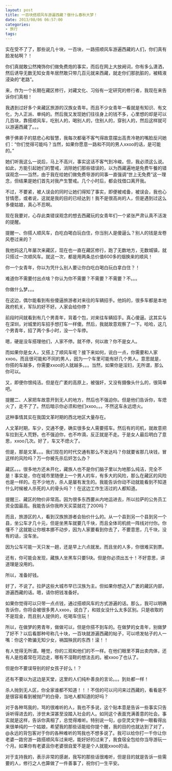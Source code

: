 ```yaml
---
layout: post
title: 一百块搭顺风车游遍西藏？做什么春秋大梦！
date: 2013/08/06 06:57:00
categories: 
- 旅行
tags: 
---
```


实在受不了了，那些说几十块，一百块，一路搭顺风车游遍西藏的人们，你们真有脸发帖啊？！

你们真就敢公然掩饰你们做免费炮的事实，而后在网上大放阙词，你有多么潇洒，然后诱导无数无知女青年居然敢只带几百元就来西藏，就走你们那肮脏的，被精液浸染的“老路”。

来，作为一个长期在藏区修行，对藏文化、习俗有一定研究的修行者，我现在来告诉你们真相！

我遇到过好多个来藏区旅游的汉族女青年。而且不少女青年一看就是有知识、有文化，为人正派、单纯的。然后我又发现她们往往身上的钱不多，心里想的却是可以几百块，靠搭顺风车，吃别人的，喝别人的，住别人的，穿别人的，然后这样就可以游遍西藏了。。。

佛于佛弟子的慈悲心和智慧，我每次都毫不客气得故意摆出高贵冷艳的嘴脸反问她们：“你们觉得可能吗？当然，如果你愿意一路和不同的男人xxoo的话，是可能的。”

她们听我这么一说后，马上不高兴，事实这话不客气到冷峻。但，我必须这么说。如此，方能引起她们的警戒，消除她们那些错误的，以为西藏遍地是免费午餐的错误观念——当然，由于我在给她们做免费导游的同事一直强调“世上无免费”这一理念，但结果是她们首先对我产生警戒。几个小时后，都会找借口离开我。

不过，不要紧，被人误会的同时让她们得知了事实，即便被戒备，被误会，我也心甘情愿，或者说，这就是我的目的已经达到！我不是很高尚的人，但是遇到过这么多傻姑娘，真心不忍啊。

现在我要对，心存此类错误观念的想去西藏玩的女青年们一个紧张严肃认真不活泼的提醒。

提醒一、你搭人顺风车，白吃白喝白玩白住，你当别人是傻逼么？别人的钱是龙卷风卷过来的？

我他妈这几年屡次来藏区，现在也一直在藏区修行，跑了无数地方，无数城镇，就只搭过一次顺风车。就这一次，都是用两条总价值600多的烟换来的顺风！

你一个女青年，你以为凭什么别人要让你白吃白喝白玩白拿白住？！

难道你不需要付出点啥？你认为你不需要？不需要？不需要？不。。。

你做什么梦。。。

在这边，偶尔能看到有些傻逼旅游者对来往的车辆招手。他妈的，很多车都是本地政府机关，军队的好不好。人家会给你停？

前段时间就看到有几个男青年，背着个包，对来往车辆招手。真心傻逼。这其实与在深圳，对城里的车招手想打车一样傻。然后，我就故意观察了一下。哈哈，这几个男青年，招了两个多小时，没一个车停。

嗯，硬是没车搭理他们，人家不停。就不停，何以故？你不是女人。

而如果你是女人，又搭上了顺风车呢？接下来如何，说白一点，你需要和人家xxoo。而且很可能和不同的男人，因为一个车里可能有好几个男人。意思就是，你搭的车越多，你需要xxoo的人就越多。。。当然，如果你是淫妇，无所谓，那么你可以。

又，即便你恨纯洁。但是在广袤的高原上，被强奸，又没有摄像头什么的，很简单吧。

提醒二、人家把车故意开到无人的地方，然后也不强迫你。但是他们告诉你，车熄火了，走不了了。然后暗示你必须和他们xxoo。。。不然这车永远熄火。

这种事情其实在我国文革时期的西北地区大量存在。

人文革时期，车少，交通不便，确实很多女人需要搭车。然后有的司机，就故意把车拉到无人荒野。也不强迫你，也不咋滴，反正就是不走。于是女人最后明白了意思，xxoo几次。好了，车又不熄火了。

但是，那是文革。。。我们现在的时代交通有那么不发达吗？你就要省那几块钱，冒这样的风险吗？万一你被先杀后奸怎么办？

藏区。。。很多地方还未开化，藏族人也不是你们脑子里以为地那么纯洁，完全不是！事实是，你在城市里随便上一个男人的车，有多大的风险，那么在藏区的风险也是一样的。在不少地方，杀人是屡有发生的。我能告诉你动不动就能看到不知道什么时候被人杀死的人的骨头吗？！在这边工作生活过的人都知道。

提醒三、藏区的物价非常高。因为很多东西要从内地运进去，所以拉萨的公务员工资全国最高。我能告诉你我昨天买菜就花了200吗？

而且，旅游区的人，看到汉族旅游者会抬价什么的。从一个县到另一个县到另一个县，坐公车才几十元，但是坐黑车就要几千块，而且全体司机统一阵线对付你。你懂不？这就能让你根本挪不动步，因为人家要看到你去了，不要意思，几千块，没有的话，没车坐。

因为公车可能一天只发一趟，还是早上六点就发。而且坐的人多，你很难买到票。

还有，你可能会发现，藏族人坐黑车只要5块。但是你必须出五十！不好意思，讲道理是没用的。

所以，准备好钱。

好了，不说了。拉萨这些大城市早已汉族为主。但如果你想迈入广袤的藏区内部，游遍西藏的话。嗯，请你把钱准备好。

如果你觉得可以只带一点点钱，通过搭顺风车的方式游遍的话。那么，我可以明确告诉你，你将会被很多男人xxoo，说白了，和妓女没什么太多区别。只是收取的不是现金，而且别人提供的，吃喝车住玩！

所以，在做梦的男青年，做做可以，但是你搭不到车的。在做梦的女青年，别做梦了好不？以后看那种号称几十块，一百块就游遍西藏的帖子，可以喷发帖子的人一嘴：你这个欺骗无知少女，祸国殃民的东西！滚！！

有人觉得无所谓。睡觉，你的三观和他们的不一样。在他们眼里不算出卖肉体，还有人是抱着常在河边走，哪有不湿鞋的想法去的。被xxoo了也认了。

但是你不要误导别的好女孩子好么！？

还有不要以为这边是天堂，这里的人们纯朴善良的言论。。。到处都一样！

杀人抛到无人区，你全家谁都不知道！！！不信的可以问问来过西藏的，看看是不是很容易看到被抛尸的白骨，当地人都知道的好吗？

对于各种骂我的，骂的很难听的人，我也不多说，这个贴本意是告诉一些事实只告诉听得进去的，涉世未深甚至没踏入社会的人。如同这个表面充满善意的社会。事实就是这样，告诉你真相了，总觉得难听。特别说一句，@空灵文字中一眼看得出来很单纯的一个姑娘，希望我的那些话能给你提个醒，我的目的也就达到了对了，@永远的背包客对于你的各种难听的骂我也不想多说了。我可以给你打一千你让你老婆一路穷游一路搭顺风车过来吧，能好好的过来了，我食宿全包给你当导游玩一个月。如果你有老婆且你老婆很自爱不是是个人就能xxoo的话。

对于支持我的，表示非常的感谢，我写的那些话很难听，但是目的就是告诉一些需要的人，修行之人也算做了一件善事了，祝你们一生平安。
